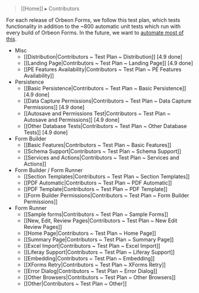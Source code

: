 > [[Home]] ▸ Contributors

For each release of Orbeon Forms, we follow this test plan, which tests functionality in addition to the ~800 automatic unit tests which run with every build of Orbeon Forms. In the future, we want to [automate most of this](https://github.com/orbeon/orbeon-forms/issues/227).

- Misc
    - [[Distribution|Contributors ~ Test Plan ~ Distribution]] [4.9 done]
    - [[Landing Page|Contributors ~ Test Plan ~ Landing Page]] [4.9 done]
    - [[PE Features Availability|Contributors ~ Test Plan ~ PE Features Availability]]
- Persistence
    - [[Basic Persistence|Contributors ~ Test Plan ~ Basic Persistence]] [4.9 done]
    - [[Data Capture Permissions|Contributors ~ Test Plan ~ Data Capture Permissions]] [4.9 done]
    - [[Autosave and Permissions Test|Contributors ~ Test Plan ~ Autosave and Permissions]] [4.9 done]
    - [[Other Database Tests|Contributors ~ Test Plan ~ Other Database Tests]] [4.9 done]
- Form Builder
    - [[Basic Features|Contributors ~ Test Plan ~ Basic Features]]
    - [[Schema Support|Contributors ~ Test Plan ~ Schema Support]]
    - [[Services and Actions|Contributors ~ Test Plan ~ Services and Actions]]
- Form Builder / Form Runner
    - [[Section Templates|Contributors ~ Test Plan ~ Section Templates]]
    - [[PDF Automatic|Contributors ~ Test Plan ~ PDF Automatic]]
    - [[PDF Template|Contributors ~ Test Plan ~ PDF Template]]
    - [[Form Builder Permissions|Contributors ~ Test Plan ~ Form Builder Permissions]]
- Form Runner
    - [[Sample forms|Contributors ~ Test Plan ~ Sample Forms]]
    - [[New, Edit, Review Pages|Contributors ~ Test Plan ~ New Edit Review Pages]]
    - [[Home Page|Contributors ~ Test Plan ~ Home Page]]
    - [[Summary Page|Contributors ~ Test Plan ~ Summary Page]]
    - [[Excel Import|Contributors ~ Test Plan ~ Excel Import]]
    - [[Liferay Support|Contributors ~ Test Plan ~ Liferay Support]]
    - [[Embedding|Contributors ~ Test Plan ~ Embedding]]
    - [[XForms Retry|Contributors ~ Test Plan ~ XForms Retry]]
    - [[Error Dialog|Contributors ~ Test Plan ~ Error Dialog]]
    - [[Other Browsers|Contributors ~ Test Plan ~ Other Browsers]]
    - [[Other|Contributors ~ Test Plan ~ Other]]